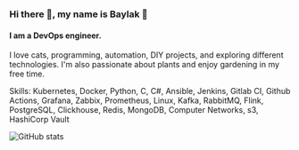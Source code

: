 ### Hi there 👋, my name is Baylak 🫡
#### I am a DevOps engineer.
I love cats, programming, automation, DIY projects, and exploring different technologies. I'm also passionate about plants and enjoy gardening in my free time.

Skills: Kubernetes, Docker, Python, C, C#, Ansible, Jenkins, Gitlab CI, Github Actions, Grafana, Zabbix, Prometheus, Linux, Kafka, RabbitMQ, Flink, PostgreSQL, Clickhouse, Redis, MongoDB, Computer Networks, s3, HashiCorp Vault

![GitHub stats](https://github-readme-stats.vercel.app/api?username=baylakmongush&show_icons=true)  
